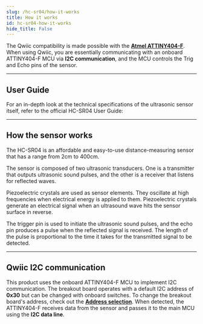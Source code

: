 ```yaml
---
slug: /hc-sr04/how-it-works 
title: How it works
id: hc-sr04-how-it-works 
hide_title: False
---  
```


The Qwiic compatibility is made possible with the [**Atmel ATTINY404-F**](https://soldered.com/productdata/2022/03/Soldered_ATTINY404_datasheet.pdf). When using Qwiic, you are essentially communicating with an onboard ATTINY404-F MCU via **I2C communication**, and the MCU controls the Trig and Echo pins of the sensor.

<CenteredImage src="/img/hc-sr04/ATiny404.jpg" alt="ATiny404-F on board" caption="ATTINY404-F on board" width="400px" />

---

## User Guide

For an in-depth look at the technical specifications of the ultrasonic sensor itself, refer to the official HC-SR04 User Guide:  

<QuickLink  
  title="HC-SR04 User Guide"  
  description="User guide for the HC-SR04 ultrasound sensor"  
  url="https://www.handsontec.com/dataspecs/HC-SR04-Ultrasonic.pdf"  
/>

---

## How the sensor works

The HC-SR04 is an affordable and easy-to-use distance-measuring sensor that has a range from 2cm to 400cm.

The sensor is composed of two ultrasonic transducers. One is a transmitter that outputs ultrasonic sound pulses, and the other is a receiver that listens for reflected waves.

<CenteredImage src="/img/hc-sr04/how_it_works.png" alt="Sensor receiver and transmitter" caption="Sensor receiver and transmitter" width="500px" />

Piezoelectric crystals are used as sensor elements. They oscillate at high frequencies when electrical energy is applied to them. Piezoelectric crystals generate an electrical signal when an ultrasound wave hits the sensor surface in reverse.

<CenteredImage src="/img/hc-sr04/construction.png" alt="Construction of the sensor itself" caption="Construction of the sensor itself" width="300px" />

The trigger pin is used to initiate the ultrasonic sound pulses, and the echo pin produces a pulse when the reflected signal is received. The length of the pulse is proportional to the time it takes for the transmitted signal to be detected.

<CenteredImage src="/img/hc-sr04/pin_functions.png" alt="How the echo and trigger pins work" caption="How the echo and trigger pins work" width="500px" />

---

## Qwiic I2C communication

This product uses the onboard ATTINY404-F MCU to implement I2C communication. The breakout board operates with a default I2C address of **0x30** but can be changed with onboard switches. To change the breakout board's address, check out the [**Address selection**](/hc-sr04/hardware#address-selection-qwiic-version/). When detected, the ATTINY404-F receives data from the sensor and passes it to the main MCU using the **I2C data line**.